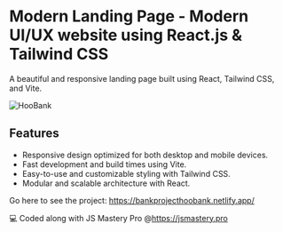 # Modern Landing Page - Modern UI/UX website using React.js & Tailwind CSS

A beautiful and responsive landing page built using React, Tailwind CSS, and Vite.


![HooBank](https://i.ibb.co/BK1Hn0x/Screenshot-2022-08-08-at-4-05-48-PM.png)

## Features

- Responsive design optimized for both desktop and mobile devices.
- Fast development and build times using Vite.
- Easy-to-use and customizable styling with Tailwind CSS.
- Modular and scalable architecture with React.

Go here to see the project: <a href="https://bankprojecthoobank.netlify.app/" target="_blank">https://bankprojecthoobank.netlify.app/</a>

💻 Coded along with JS Mastery Pro @https://jsmastery.pro



